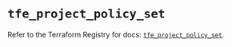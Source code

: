 # `tfe_project_policy_set`

Refer to the Terraform Registry for docs: [`tfe_project_policy_set`](https://registry.terraform.io/providers/hashicorp/tfe/0.66.0/docs/resources/project_policy_set).
